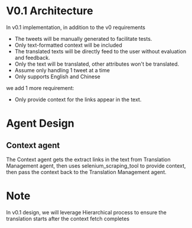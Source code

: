 # V0.1 Architecture #

In v0.1 implementation, in addition to the v0 requirements
- The tweets will be manually generated to facilitate tests. 
- Only text-formatted context will be included
- The translated texts will be directly feed to the user without evaluation and feedback. 
- Only the text will be translated, other attributes won't be translated. 
- Assume only handling 1 tweet at a time
- Only supports English and Chinese

we add 1 more requirement:
- Only provide context for the links appear in the text. 


# Agent Design #

## Context agent ##
The Context agent gets the extract links in the text from Translation Management agent, then uses selenium_scraping_tool to provide context, then pass the context back to the Translation Management agent.

# Note #
In v0.1 design, we will leverage Hierarchical process to ensure the translation starts after the context fetch completes